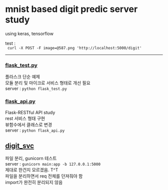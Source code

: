 # mnist based digit predic server study

using keras, tensorflow

test :   
``` curl -X POST -F image=@587.png 'http://localhost:5000/digit'```

---
### [flask_test.py](flask_test.py)
플라스크 단순 예제  
모듈 분리 및 마이크로 서비스 형태로 개선 필요  
server : ``` python flask_test.py ```  
  
  
### [flask_api.py](flask_api.py)
Flask-RESTful API study  
rest 서비스 형태 구현  
뷰함수에서 클래스로 변경  
server : ``` python flask_api.py ```  
  
  
## [digit_svc](digit_svc)
파일 분리, gunicorn 테스트  
server : ```gunicorn main:app -b 127.0.0.1:5000```  
제대로 한건지 모르겠음.  T^T  
파일을 분리하면서 req 전체를 던져줘야 함  
import가 완전히 분리되지 않음  